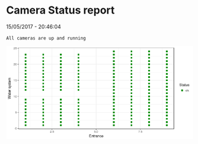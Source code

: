 Camera Status report
================
15/05/2017 - 20:46:04

    All cameras are up and running

![](camreport_files/figure-markdown_github/unnamed-chunk-2-1.png)
